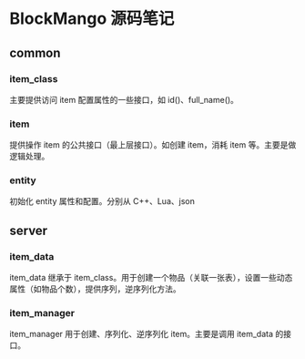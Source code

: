# BlockMango 源码笔记

## common
### item_class
主要提供访问 item 配置属性的一些接口，如 id()、full_name()。

### item
提供操作 item 的公共接口（最上层接口）。如创建 item，消耗 item 等。主要是做逻辑处理。

### entity
初始化 entity 属性和配置。分别从 C++、Lua、json 
## server
### item_data
item_data 继承于 item_class。用于创建一个物品（关联一张表），设置一些动态属性（如物品个数），提供序列，逆序列化方法。

### item_manager
item_manager 用于创建、序列化、逆序列化 item。主要是调用 item_data 的接口。